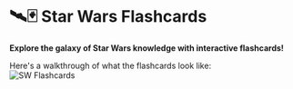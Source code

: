 # 🛰️🃏 Star Wars Flashcards
**Explore the galaxy of Star Wars knowledge with interactive flashcards!**

Here's a walkthrough of what the flashcards look like:  
![SW Flashcards](https://media.giphy.com/media/v1.Y2lkPTc5MGI3NjExbmpwdGkyOHJpcHJtNXpkYXVvZDlpOXZseHBteXl0ZXYyeGdqdGp3ciZlcD12MV9pbnRlcm5hbF9naWZfYnlfaWQmY3Q9Zw/EOWLiz0wKQUVehzPM7/giphy.gif)
